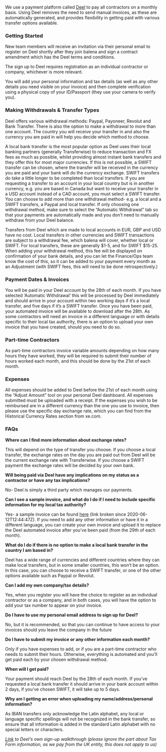 We use a payment platform called [Deel](https://www.letsdeel.com/) to pay all contractors on a monthly basis. Using Deel removes the need to send manual invoices, as these are automatically generated, and provides flexibility in getting paid with various transfer options available.

### Getting Started
New team members will receive an invitation via their personal email to register on Deel shortly after they join balena and sign a contract amendment which has the Deel terms and conditions.

The sign up to Deel requires registration as an individual contractor or company, whichever is more relevant.

You will add your personal information and tax details (as well as any other details you need visible on your invoice) and then complete verification using a physical copy of your ID/Passport (they use your camera to verify you).

### Making Withdrawals & Transfer Types
Deel offers various withdrawal methods: Paypal, Payoneer, Revolut and Bank Transfer. There is also the option to make a withdrawal to more than one account. The country you will receive your transfer in and also the currency you are paid in will help you decide which method to choose.

A local bank transfer is the most popular option as Deel uses their local banking partners (generally Transferwise) to reduce transaction and FX fees as much as possible, whilst providing almost instant bank transfers and they offer this for most major currencies. If this is not possible, a SWIFT transfer can be chosen, where the transfer will be received in the currency you are paid and your bank will do the currency exchange. SWIFT transfers do take a little longer to be completed than local transfers. If you are requesting a transfer to an account in your local country but is in another currency, e.g. you are based in Canada but want to receive your transfer in a USD account instead of a CAD account, you must select a SWIFT transfer.
You can choose to add more than one withdrawal method- e.g. a local and a SWIFT transfers, a Paypal and local transfer. If only choosing one withdrawal method, make sure to select the “Automatic Withdrawal” tab so that your payments are automatically made and you don’t need to manually withdraw from your Deel balance.

Transfers from Deel  which are made to local accounts in EUR, GBP and USD have no cost. Local transfers in other currencies and SWIFT transactions are subject to a withdrawal fee, which balena will cover, whether local or SWIFT. For local transfers, these are generally $1-5, and for SWIFT $15-25. When adding your withdrawal method, this fee will be displayed on confirmation of your bank details, and you can let the Finance/Ops team know the cost of this, so it can be added to your payment every month as an Adjustment (with SWIFT fees, this will need to be done retrospectively.)

### Payment Dates & Invoices

You will be paid in your Deel account by the 28th of each month. If you have selected ‘Automatic Withdrawal’ this will be processed by Deel immediately and should arrive in your account within two working days if it’s a local transfer, and five days if it’s a SWIFT transfer.
Once you have been paid, your automated invoice will be available to download after the 28th. As some contractors will need an invoice in a different language or with details specific to their local tax authority, there is an option to upload your own invoice that you have created, should you need to do so.

### Part-time Contractors
As part-time contractors invoice variable amounts depending on how many hours they have worked, they will be required to submit their number of hours worked each month, and this should be done by the 21st of each month.

### Expenses
All expenses should be added to Deel before the 21st of each month using the “Adjust Amount” tool on your personal Deel dashboard. All expenses submitted must be uploaded with a receipt. If the expenses you wish to be reimbursed are in a different currency than the one you use to invoice, then please use the specific day exchange rate, which you can find from the Historical Currency Rates section from xe.com.

### FAQs
**Where can I find more information about exchange rates?**

This will depend on the type of transfer you choose. If you choose a local transfer, the exchange rates on the day you are paid out from Deel will be the current exchange rate with Transferwise. If you choose a SWIFT payment the exchange rates will be decided by your own bank.

**Will being paid via Deel have any implications on my status as a contractor or have any tax implications?**

No- Deel is simply a third party which manages our payments.

**Can I see a sample invoice, and what do I do if I need to include specific information for my local tax authority?**

Yes- a sample invoice can be found [here](https://fd-files-production.s3.amazonaws.com/189584/puNNjySQYKpe7m3NyDAArQ?X-Amz-Expires=300&X-Amz-Date=20200612T123947Z&X-Amz-Algorithm=AWS4-HMAC-SHA256&X-Amz-Credential=AKIAIA2QBI5WP5HA3ZEA/20200612/us-east-1/s3/aws4_request&X-Amz-SignedHeaders=host&X-Amz-Signature=744ca5af666d829daeb3bee1e480bc0d787ef4490304c1afe3b9805a8e0f9159) (link broken since 2020-06-12T12:44:47Z). If you need to add any other information or have it in a different language, you can create your own invoice and upload it to replace the Deel automated invoice after you’ve been paid (from the 29th of each month).
 
**What do I do if there is no option to make a local bank transfer in the country I am based in?**

Deel has a wide range of currencies and different countries where they can make local transfers, but in some smaller countries, this won’t be an option. In this case, you can choose to receive a SWIFT transfer, or one of the other options available such as Paypal or Revolut.

**Can I add my own company/tax details?**

Yes, when you register you will have the choice to register as an individual contractor or as a company, and in both cases, you will have the option to add your tax number to appear on your invoice.

**Do I have to use my personal email address to sign up for Deel?**

No, but it is recommended, so that you can continue to have access to your invoices should you leave the company in the future

**Do I have to submit my invoice or any other information each month?**

Only if you have expenses to add, or if you are a part-time contractor who needs to submit their hours. Otherwise, everything is automated and you’ll get paid each by your chosen withdrawal method.

**When will I get paid?**

Your payment should reach Deel by the 28th of each month. If you’ve requested a local bank transfer it should arrive in your bank account within 2 days, if you’ve chosen SWIFT, it will take up to 5 days.

**Why am I getting an error when uploading my name/address/personal information?**

As IBAN transfers only acknowledge the Latin alphabet, any local or language specific spellings will not be recognized in the bank transfer, so ensure that all information is added in the standard Latin alphabet with no special letters or characters.

_[Link]( https://www.letsdeel.com/blog/how-to-sign-up-for-deel) to Deel's own sign-up walkthrough (please ignore the part about Tax Form information, as we pay from the UK entity, this does not apply to us)_
